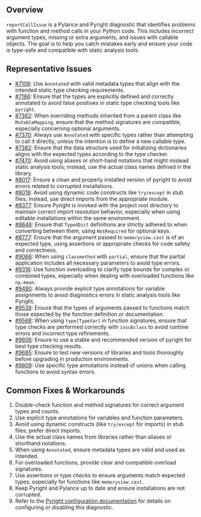 ## Overview

`reportCallIssue` is a Pylance and Pyright diagnostic that identifies problems with function and method calls in your Python code. This includes incorrect argument types, missing or extra arguments, and issues with callable objects. The goal is to help you catch mistakes early and ensure your code is type-safe and compatible with static analysis tools.

## Representative Issues

-   [#7106](https://github.com/microsoft/pyright/issues/7106): Use `Annotated` with valid metadata types that align with the intended static type checking requirements.
-   [#7186](https://github.com/microsoft/pyright/issues/7186): Ensure that the types are explicitly defined and correctly annotated to avoid false positives in static type checking tools like `pyright`.
-   [#7362](https://github.com/microsoft/pyright/issues/7362): When overriding methods inherited from a parent class like `MutableMapping`, ensure that the method signatures are compatible, especially concerning optional arguments.
-   [#7370](https://github.com/microsoft/pyright/issues/7370): Always use `Annotated` with specific types rather than attempting to call it directly, unless the intention is to define a new callable type.
-   [#7382](https://github.com/microsoft/pyright/issues/7382): Ensure that the data structure used for initializing dictionaries aligns with the expected types according to the type checker.
-   [#7470](https://github.com/microsoft/pyright/issues/7470): Avoid using aliases or short-hand notations that might mislead static analysis tools; instead, use the actual class names defined in the library.
-   [#8017](https://github.com/microsoft/pyright/issues/8017): Ensure a clean and properly installed version of pyright to avoid errors related to corrupted installations.
-   [#8018](https://github.com/microsoft/pyright/issues/8018): Avoid using dynamic code constructs like `try/except` in stub files; instead, use direct imports from the appropriate module.
-   [#8377](https://github.com/microsoft/pyright/issues/8377): Ensure Pyright is invoked with the project root directory to maintain correct import resolution behavior, especially when using editable installations within the same environment.
-   [#8646](https://github.com/microsoft/pyright/issues/8646): Ensure that `TypedDict` definitions are strictly adhered to when converting between them, using `NotRequired` for optional keys.
-   [#8777](https://github.com/microsoft/pyright/issues/8777): Ensure that the argument passed to `memoryview.cast` is of an expected type, using assertions or appropriate checks for code safety and correctness.
-   [#9066](https://github.com/microsoft/pyright/issues/9066): When using `classmethod` with `partial`, ensure that the partial application includes all necessary parameters to avoid type errors.
-   [#9316](https://github.com/microsoft/pyright/issues/9316): Use function overloading to clarify type bounds for complex or combined types, especially when dealing with overloaded functions like `np.mean`.
-   [#9480](https://github.com/microsoft/pyright/issues/9480): Always provide explicit type annotations for variable assignments to avoid diagnostics errors in static analysis tools like Pyright.
-   [#9539](https://github.com/microsoft/pyright/issues/9539): Ensure that the types of arguments passed to functions match those expected by the function definition or documentation.
-   [#9568](https://github.com/microsoft/pyright/issues/9568): When using `type[TypeVar]` in function signatures, ensure that type checks are performed correctly with `issubclass` to avoid runtime errors and incorrect type refinements.
-   [#9606](https://github.com/microsoft/pyright/issues/9606): Ensure to use a stable and recommended version of pyright for best type checking results.
-   [#9685](https://github.com/microsoft/pyright/issues/9685): Ensure to test new versions of libraries and tools thoroughly before upgrading in production environments.
-   [#9809](https://github.com/microsoft/pyright/issues/9809): Use specific type annotations instead of unions when calling functions to avoid syntax errors.

## Common Fixes & Workarounds

1. Double-check function and method signatures for correct argument types and counts.
2. Use explicit type annotations for variables and function parameters.
3. Avoid using dynamic constructs (like `try/except` for imports) in stub files; prefer direct imports.
4. Use the actual class names from libraries rather than aliases or shorthand notations.
5. When using `Annotated`, ensure metadata types are valid and used as intended.
6. For overloaded functions, provide clear and compatible overload signatures.
7. Use assertions or type checks to ensure arguments match expected types, especially for functions like `memoryview.cast`.
8. Keep Pyright and Pylance up to date and ensure installations are not corrupted.
9. Refer to the [Pyright configuration documentation](https://github.com/microsoft/pyright/blob/main/docs/configuration.md#reportCallIssue) for details on configuring or disabling this diagnostic.
